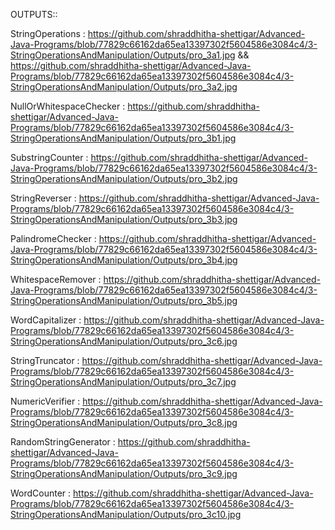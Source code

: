 OUTPUTS::

 StringOperations : https://github.com/shraddhitha-shettigar/Advanced-Java-Programs/blob/77829c66162da65ea13397302f5604586e3084c4/3-StringOperationsAndManipulation/Outputs/pro_3a1.jpg && https://github.com/shraddhitha-shettigar/Advanced-Java-Programs/blob/77829c66162da65ea13397302f5604586e3084c4/3-StringOperationsAndManipulation/Outputs/pro_3a2.jpg

NullOrWhitespaceChecker : https://github.com/shraddhitha-shettigar/Advanced-Java-Programs/blob/77829c66162da65ea13397302f5604586e3084c4/3-StringOperationsAndManipulation/Outputs/pro_3b1.jpg

SubstringCounter : https://github.com/shraddhitha-shettigar/Advanced-Java-Programs/blob/77829c66162da65ea13397302f5604586e3084c4/3-StringOperationsAndManipulation/Outputs/pro_3b2.jpg

StringReverser : https://github.com/shraddhitha-shettigar/Advanced-Java-Programs/blob/77829c66162da65ea13397302f5604586e3084c4/3-StringOperationsAndManipulation/Outputs/pro_3b3.jpg

PalindromeChecker : https://github.com/shraddhitha-shettigar/Advanced-Java-Programs/blob/77829c66162da65ea13397302f5604586e3084c4/3-StringOperationsAndManipulation/Outputs/pro_3b4.jpg

WhitespaceRemover : https://github.com/shraddhitha-shettigar/Advanced-Java-Programs/blob/77829c66162da65ea13397302f5604586e3084c4/3-StringOperationsAndManipulation/Outputs/pro_3b5.jpg

WordCapitalizer : https://github.com/shraddhitha-shettigar/Advanced-Java-Programs/blob/77829c66162da65ea13397302f5604586e3084c4/3-StringOperationsAndManipulation/Outputs/pro_3c6.jpg

StringTruncator : https://github.com/shraddhitha-shettigar/Advanced-Java-Programs/blob/77829c66162da65ea13397302f5604586e3084c4/3-StringOperationsAndManipulation/Outputs/pro_3c7.jpg

NumericVerifier : https://github.com/shraddhitha-shettigar/Advanced-Java-Programs/blob/77829c66162da65ea13397302f5604586e3084c4/3-StringOperationsAndManipulation/Outputs/pro_3c8.jpg

RandomStringGenerator : https://github.com/shraddhitha-shettigar/Advanced-Java-Programs/blob/77829c66162da65ea13397302f5604586e3084c4/3-StringOperationsAndManipulation/Outputs/pro_3c9.jpg

WordCounter : https://github.com/shraddhitha-shettigar/Advanced-Java-Programs/blob/77829c66162da65ea13397302f5604586e3084c4/3-StringOperationsAndManipulation/Outputs/pro_3c10.jpg

